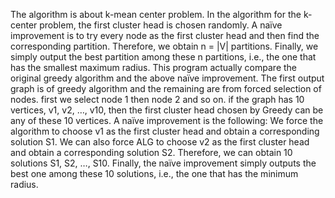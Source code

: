 The algorithm is about k-mean center problem. In the algorithm for the k-center problem, the first cluster head is chosen randomly. A naïve improvement is to try every node as the first cluster head and then find the corresponding partition. Therefore, we obtain n = |V| partitions. Finally, we simply output the best partition among these n partitions, i.e., the one that has the smallest maximum radius. This program actually compare the original greedy algorithm and the above naïve improvement. The first output graph is of greedy algorithm and the remaining are from forced selection of nodes. first we select node 1 then node 2 and so on. if the graph has 10 vertices, v1, v2, …, v10, then the first cluster head chosen by Greedy can be any of these 10 vertices. A naïve improvement is the following: We force the algorithm to choose v1 as the first cluster head and obtain a corresponding solution S1. We can also force ALG to choose v2 as the first cluster head and obtain a corresponding solution S2. Therefore, we can obtain 10 solutions S1, S2, …, S10. Finally, the naïve improvement simply outputs the best one among these 10 solutions, i.e., the one that has the minimum radius.
